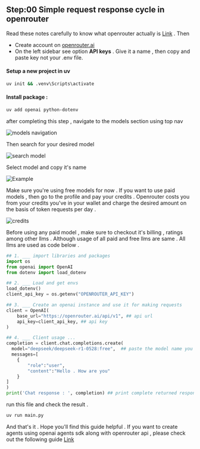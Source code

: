 ## Step:00  Simple request response cycle in openrouter 

Read these notes carefully to know what openrouter actually is [Link](https://github.com/panaversity/learn-agentic-ai/blob/main/01_ai_agents_first/02_openrouter/readme.md) . Then 

- Create account on [openrouter.ai](https://openrouter.ai/)
- On the left sidebar see option **API keys** . Give it a name , then copy and paste key not your .env file.

#### Setup a new project in uv
```bash
uv init && .venv\Scripts\activate
```
#### Install package :
```bash
uv add openai python-dotenv
```

after completing this step , navigate to the models section using top nav 

![models navigation](/images/model-nav.png)

Then search for your desired model 

![search model](/images//search.png)

Select model and copy it's name

![Example](/images/find-llm.png)

Make sure you're using free models for now . If you want to use paid models , then go to the profile and pay your credits . Openrouter costs you from your credits you've in your wallet and charge the desired amount on the basis of token requests per day . 

![credits](/images/credits.png)

Before using any paid model , make sure to checkout it's billing , ratings among other llms . Although usage of all paid and free llms are same . All llms are used as code below .

```python
## 1. ___ import libraries and packages
import os
from openai import OpenAI
from dotenv import load_dotenv

## 2. ___ Load and get envs
load_dotenv()
client_api_key = os.getenv("OPENROUTER_API_KEY") 

## 3. ___ Create an openai instance and use it for making requests
client = OpenAI(
    base_url="https://openrouter.ai/api/v1", ## api url
    api_key=client_api_key, ## api key 
)

## 4. ___ Client usage ...
completion = client.chat.completions.create(
  model="deepseek/deepseek-r1-0528:free",  ## paste the model name you've copied ...
  messages=[
    {
        "role":"user",
        "content":"Hello . How are you"
    }
]
)
print('Chat response : ', completion) ## print complete returned response array not text 
```

run this file and check the result .
```bash
uv run main.py
```

And that's it .  Hope you'll find this guide helpful . If you want to create agents using openai agents sdk along with openrouter api , please check out the following guide [Link](./01-agent-openrouter-openaisdk.md)  